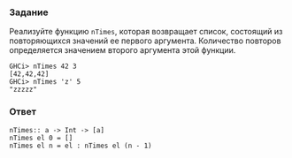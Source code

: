 ### Задание

Реализуйте функцию `nTimes`, которая возвращает список, состоящий из повторяющихся значений ее первого аргумента. Количество повторов определяется значением второго аргумента этой функции.

```
GHCi> nTimes 42 3
[42,42,42]
GHCi> nTimes 'z' 5
"zzzzz"
```

### Ответ

```
nTimes:: a -> Int -> [a]
nTimes el 0 = []
nTimes el n = el : nTimes el (n - 1)
```